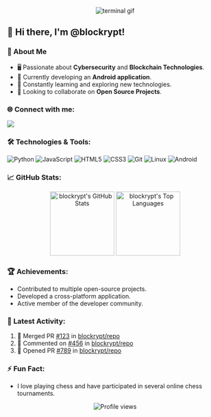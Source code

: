 <div align="center">
  <img src="https://raw.githubusercontent.com/KelviNosse/KelviNosse/master/assets/terminal.gif" alt="terminal gif">
</div>

## 👋 Hi there, I'm @blockrypt!

### 🚀 About Me
- 🖥️ Passionate about **Cybersecurity** and **Blockchain Technologies**.
- 📱 Currently developing an **Android application**.
- 🌱 Constantly learning and exploring new technologies.
- 🤝 Looking to collaborate on **Open Source Projects**.

### 🌐 Connect with me:
<a href="mailto:blockrypt@gmail.com"><img src="https://img.shields.io/badge/Email-blockrypt@gmail.com-blue?style=for-the-badge&logo=gmail"></a>

### 🛠️ Technologies & Tools:
![Python](https://img.shields.io/badge/-Python-333333?style=flat&logo=python)
![JavaScript](https://img.shields.io/badge/-JavaScript-333333?style=flat&logo=javascript)
![HTML5](https://img.shields.io/badge/-HTML5-333333?style=flat&logo=html5)
![CSS3](https://img.shields.io/badge/-CSS3-333333?style=flat&logo=css3)
![Git](https://img.shields.io/badge/-Git-333333?style=flat&logo=git)
![Linux](https://img.shields.io/badge/-Linux-333333?style=flat&logo=linux)
![Android](https://img.shields.io/badge/-Android-333333?style=flat&logo=android)

### 📈 GitHub Stats:
<div align="center">
  <img height="150em" src="https://github-readme-stats.vercel.app/api?username=blockrypt&show_icons=true&hide_border=true&theme=dark" alt="blockrypt's GitHub Stats" />
  <img height="150em" src="https://github-readme-stats.vercel.app/api/top-langs/?username=blockrypt&layout=compact&hide_border=true&theme=dark" alt="blockrypt's Top Languages" />
</div>

### 🏆 Achievements:
- Contributed to multiple open-source projects.
- Developed a cross-platform application.
- Active member of the developer community.

### 📄 Latest Activity:
<!--START_SECTION:activity-->
1. 🎉 Merged PR [#123](https://github.com/blockrypt/repo/pull/123) in [blockrypt/repo](https://github.com/blockrypt/repo)
2. 💬 Commented on [#456](https://github.com/blockrypt/repo/issues/456) in [blockrypt/repo](https://github.com/blockrypt/repo)
3. 🚀 Opened PR [#789](https://github.com/blockrypt/repo/pull/789) in [blockrypt/repo](https://github.com/blockrypt/repo)
<!--END_SECTION:activity-->

### ⚡ Fun Fact:
- I love playing chess and have participated in several online chess tournaments.

<div align="center">
  <img src="https://komarev.com/ghpvc/?username=blockrypt&color=blue&style=flat-square" alt="Profile views" />
</div>


<!---
blockrypt/blockrypt is a ✨ special ✨ repository because its `README.md` (this file) appears on your GitHub profile.
You can click the Preview link to take a look at your changes.
--->
